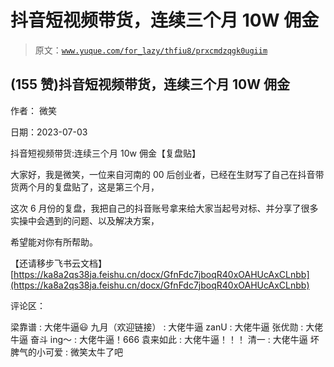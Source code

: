 # 抖音短视频带货，连续三个月 10W 佣金

> 原文：[`www.yuque.com/for_lazy/thfiu8/prxcmdzqgk0ugiim`](https://www.yuque.com/for_lazy/thfiu8/prxcmdzqgk0ugiim)



## (155 赞)抖音短视频带货，连续三个月 10W 佣金 

作者： 微笑 

日期：2023-07-03 

抖音短视频带货:连续三个月 10w 佣金【复盘贴】 

大家好，我是微笑，一位来自河南的 00 后创业者，已经在生财写了自己在抖音带货两个月的复盘贴了，这是第三个月， 

这次 6 月份的复盘，我把自己的抖音账号拿来给大家当起号对标、并分享了很多实操中会遇到的问题、以及解决方案， 

希望能对你有所帮助。 

【还请移步飞书云文档】 [https://ka8a2qs38ja.feishu.cn/docx/GfnFdc7jboqR40xOAHUcAxCLnbb](https://ka8a2qs38ja.feishu.cn/docx/GfnFdc7jboqR40xOAHUcAxCLnbb) 

评论区： 

梁靠谱 : 大佬牛逼😃 九月（欢迎链接） : 大佬牛逼 zanU : 大佬牛逼 张优勋 : 大佬牛逼 奋斗 ing～ : 大佬牛逼！666 袁来如此 : 大佬牛逼！！！ 清一 : 大佬牛逼 坏脾气的小可爱 : 微笑太牛了吧